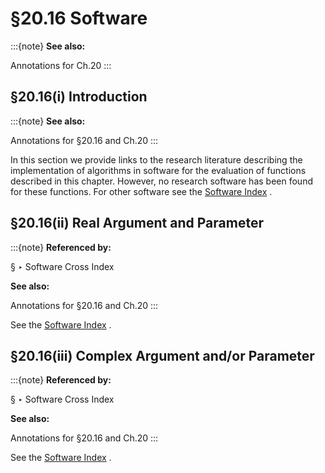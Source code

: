 # §20.16 Software

:::{note}
**See also:**

Annotations for Ch.20
:::


## §20.16(i) Introduction

:::{note}
**See also:**

Annotations for §20.16 and Ch.20
:::

In this section we provide links to the research literature describing the implementation of algorithms in software for the evaluation of functions described in this chapter. However, no research software has been found for these functions. For other software see the [Software Index](./software/index.md) .


## §20.16(ii) Real Argument and Parameter

:::{note}
**Referenced by:**

§ ‣ Software Cross Index

**See also:**

Annotations for §20.16 and Ch.20
:::

See the [Software Index](./software/index.md) .


## §20.16(iii) Complex Argument and/or Parameter

:::{note}
**Referenced by:**

§ ‣ Software Cross Index

**See also:**

Annotations for §20.16 and Ch.20
:::

See the [Software Index](./software/index.md) .

